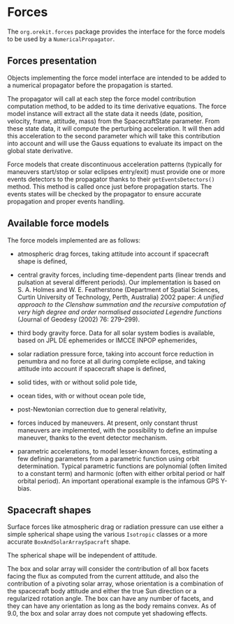 <!--- Copyright 2002-2020 CS GROUP
  Licensed under the Apache License, Version 2.0 (the "License");
  you may not use this file except in compliance with the License.
  You may obtain a copy of the License at
  
    http://www.apache.org/licenses/LICENSE-2.0
  
  Unless required by applicable law or agreed to in writing, software
  distributed under the License is distributed on an "AS IS" BASIS,
  WITHOUT WARRANTIES OR CONDITIONS OF ANY KIND, either express or implied.
  See the License for the specific language governing permissions and
  limitations under the License.
-->

# Forces

The `org.orekit.forces` package provides the interface for the force models to be used by a 
`NumericalPropagator`.
  
## Forces presentation

Objects implementing the force model interface are intended to be added to a
numerical propagator before the propagation is started.
  
The propagator will call at each step the force model contribution computation
method, to be added to its time derivative equations. The force model instance 
will extract all the state data it needs (date, position, velocity, frame, attitude, 
mass) from the SpacecraftState parameter. 
From these state data, it will compute the perturbing acceleration. It
will then add this acceleration to the second parameter which will take this
contribution into account and will use the Gauss equations to evaluate its impact
on the global state derivative.

Force models that create discontinuous acceleration patterns (typically for maneuvers
start/stop or solar eclipses entry/exit) must provide one or more events detectors to 
the propagator thanks to their `getEventsDetectors()` method. This method
is called once just before propagation starts. The events states will be checked by
the propagator to ensure accurate propagation and proper events handling.


## Available force models

The force models implemented are as follows:

* atmospheric drag forces, taking attitude into account if spacecraft shape is defined,
  
* central gravity forces, including time-dependent parts (linear trends and
  pulsation at several different periods). Our implementation is based on
  S. A. Holmes and W. E. Featherstone (Department of Spatial Sciences,
  Curtin University of Technology, Perth, Australia) 2002 paper:
  _A unified approach to the Clenshaw summation and the recursive computation
   of very high degree and order normalised associated Legendre functions_
  (Journal of Geodesy (2002) 76: 279–299).

* third body gravity force. Data for all solar system bodies is available,
  based on JPL DE ephemerides or IMCCE INPOP ephemerides,

* solar radiation pressure force, taking into account force reduction in
  penumbra and no force at all during complete eclipse, and taking attitude
  into account if spacecraft shape is defined,

* solid tides, with or without solid pole tide,

* ocean tides, with or without ocean pole tide,

* post-Newtonian correction due to general relativity,

* forces induced by maneuvers. At present, only constant thrust maneuvers 
  are implemented, with the possibility to define an impulse maneuver, thanks 
  to the event detector mechanism.

* parametric accelerations, to model lesser-known forces, estimating a few
  defining parameters from a parametric function using orbit determination.
  Typical parametric functions are polynomial (often limited to a constant term)
  and harmonic (often with either orbital period or half orbital period).
  An important operational example is the infamous GPS Y-bias.

## Spacecraft shapes

Surface forces like atmospheric drag or radiation pressure can use either
a simple spherical shape using the various `Isotropic` classes or a more
accurate `BoxAndSolarArraySpacraft` shape.

The spherical shape will be independent of attitude.

The box and solar array will consider the contribution of all box facets facing
the flux as computed from the current attitude, and also the contribution of a
pivoting solar array, whose orientation is a combination of the spacecraft body
attitude and either the true Sun direction or a regularized rotation angle.
The box can have any number of facets, and they can have any orientation as long
as the body remains convex. As of 9.0, the box and solar array does not compute
yet shadowing effects.
